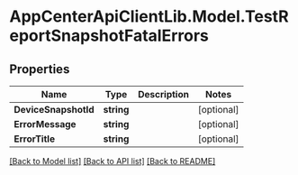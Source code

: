 # AppCenterApiClientLib.Model.TestReportSnapshotFatalErrors
## Properties

Name | Type | Description | Notes
------------ | ------------- | ------------- | -------------
**DeviceSnapshotId** | **string** |  | [optional] 
**ErrorMessage** | **string** |  | [optional] 
**ErrorTitle** | **string** |  | [optional] 

[[Back to Model list]](../README.md#documentation-for-models) [[Back to API list]](../README.md#documentation-for-api-endpoints) [[Back to README]](../README.md)

